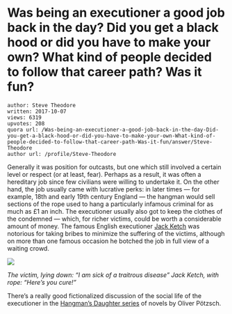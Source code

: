 # Was being an executioner a good job back in the day? Did you get a black hood or did you have to make your own? What kind of people decided to follow that career path? Was it fun?

	author: Steve Theodore
	written: 2017-10-07
	views: 6319
	upvotes: 208
	quora url: /Was-being-an-executioner-a-good-job-back-in-the-day-Did-you-get-a-black-hood-or-did-you-have-to-make-your-own-What-kind-of-people-decided-to-follow-that-career-path-Was-it-fun/answer/Steve-Theodore
	author url: /profile/Steve-Theodore


Generally it was position for outcasts, but one which still involved a certain level or respect (or at least, fear). Perhaps as a result, it was often a hereditary job since few civilians were willing to undertake it. On the other hand, the job usually came with lucrative perks: in later times — for example, 18th and early 19th century England — the hangman would sell sections of the rope used to hang a particularly infamous criminal for as much as £1 an inch. The executioner usually also got to keep the clothes of the condemned — which, for richer victims, could be worth a considerable amount of money. The famous English executioner [Jack Ketch](https://londonhistorians.wordpress.com/2011/04/19/jack-ketch-bodgy-axeman/) was notorious for taking bribes to minimize the suffering of the victims, although on more than one famous occasion he botched the job in full view of a waiting crowd.

![](https://qph.fs.quoracdn.net/main-qimg-8fe0f25623c40a12498de6fb59dd6bf8-c)

_The victim, lying down: “I am sick of a traitrous disease”
Jack Ketch, with rope: “Here’s you cure!”_ 

There’s a really good fictionalized discussion of the social life of the executioner in the [Hangman’s Daughter series](http://amzn.to/2y7v7C0) of novels by Oliver Pötzsch.

